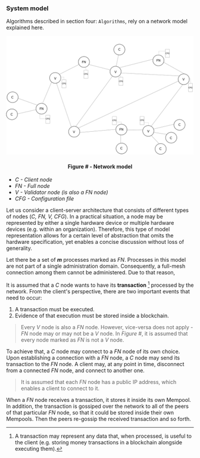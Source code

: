 ### System model

Algorithms described in section four: `Algorithms`, rely on a network model explained here.



![](https://github.com/lukamiletic95/papers/blob/master/images/fig1.png)
<div align='center'> 
	<h4>Figure # - Network model</h4>
</div>

* *C - Client node*
* *FN - Full node*
* *V - Validator node (is also a *FN* node)*
* *CFG - Configuration file*

Let us consider a client-server architecture that consists of different types of nodes (*C, FN, V, CFG*). In a practical situation, a node may be represented by either a single hardware device or multiple hardware devices (e.g. within an organization). Therefore, this type of model representation allows for a certain level of abstraction that omits the hardware specification, yet enables a concise discussion without loss of generality.

Let there be a set of ***m*** processes marked as *FN*. Processes in this model are not part of a single administration domain. Consequently, a full-mesh connection among them cannot be administered. Due to that reason, 

It is assumed that a *C* node wants to have its **transaction** [^1] processed by the network. From the client's perspective, there are two important events that need to occur:
1. A transaction must be executed.
2. Evidence of that execution must be stored inside a blockchain.

> Every *V* node is also a *FN* node. However, vice-versa does not apply - *FN* node may or may not be a *V* node. In *Figure #*, it is assumed that every node marked as *FN* is not a *V* node.

To achieve that, a *C* node may connect to a *FN* node of its own choice. Upon establishing a connection with a *FN* node, a *C* node may send its transaction to the *FN* node. A client may, at any point in time, disconnect from a connected *FN* node, and connect to another one.

> It is assumed that each *FN* node has a public IP address, which enables a client to connect to it.

When a *FN* node receives a transaction, it stores it inside its own Mempool. In addition, the transaction is gossiped over the network to all of the peers of that particular *FN* node, so that it could be stored inside their own Mempools. Then the peers re-gossip the received transaction and so forth.

[^1]: A transaction may represent any data that, when processed, is useful to the client (e.g. storing money transactions in a blockchain alongside executing them).


<!--stackedit_data:
eyJoaXN0b3J5IjpbODgxNDI3NTAwLDE0MzY5MjQyMDgsMTcwOD
A1MDU5LC00NDA2NTg1ODgsLTEyMTYzODc5NjQsODM1NTk2MjAw
LDMxNDM1MTU0MCwxNjk0NDYwMjY3LDUyNzgyNDk1NiwtOTEwNT
Q3NTcwLDYwMDU2ODk2MSwtMTA1ODYxOTA3Myw0NzIxMDQ5OTMs
MTExNTg3MzczMywtMTEwNzM3ODYwMCw0NzA4NzY2MywtMTIzOD
A5NTM5Niw5NjAxMDQzODhdfQ==
-->